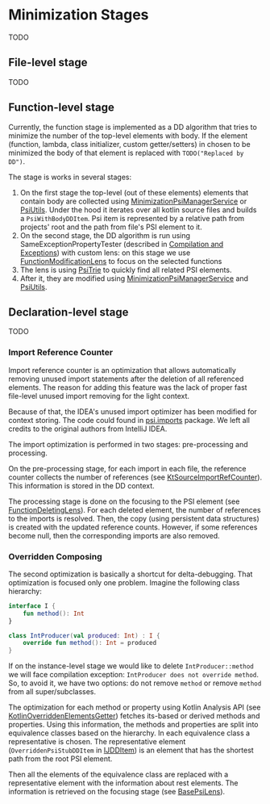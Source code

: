 # Minimization Stages

TODO

## File-level stage

TODO

## Function-level stage

Currently, the function stage is implemented as a DD algorithm that tries to minimize the number of the top-level
elements with body.
If the element (function, lambda, class initializer, custom getter/setters)
in chosen to be minimized the body of that element is replaced with `TODO("Replaced by DD")`.

The stage is works in several stages:

1. On the first stage the top-level (out of these elements) elements that contain body are collected
   using [MinimizationPsiManagerService][psi-manager] or [PsiUtils][psi-utils].
   Under the hood it iterates over all kotlin source files and builds a
   `PsiWithBodyDDItem`.
   Psi item is represented by a relative path from projects' root and the path from file's PSI
   element to it.
2. On the second stage, the DD algorithm is run using SameExceptionPropertyTester (described
   in [Compilation and Exceptions][compilation]) with custom lens: on this stage we
   use [FunctionModificationLens][function-lens] to focus on the selected functions
3. The lens is using [PsiTrie][psi-trie] to quickly find all related PSI elements.
4. After it, they are modified using [MinimizationPsiManagerService][psi-manager] and [PsiUtils][psi-utils].

## Declaration-level stage

TODO

### Import Reference Counter

Import reference counter is an optimization that allows automatically removing unused import statements after the
deletion of all referenced elements.
The reason for adding this feature was the lack of proper fast file-level unused import removing for the light context.

Because of that, the IDEA's unused import optimizer has been modified for context storing.
The code could found
in [psi.imports][imports] package.
We left all credits to the original authors from IntelliJ IDEA.

The import optimization is performed in two stages: pre-processing and processing.

On the pre-processing stage, for each import in each file, the reference counter collects the number of references
(see [KtSourceImportRefCounter]).
This information is stored in the DD context.

The processing stage is done on the focusing to the PSI element (see [FunctionDeletingLens][function-deleting-lens]).
For each deleted element, the number of references to the imports is resolved.
Then, the copy (using persistent data structures) is created with the updated reference counts.
However, if some references become null, then the corresponding imports are also removed.

### Overridden Composing

The second optimization is basically a shortcut for delta-debugging.
That optimization is focused only one problem.
Imagine the following class hierarchy:

```kotlin
interface I {
    fun method(): Int
}

class IntProducer(val produced: Int) : I {
    override fun method(): Int = produced
}
```

If on the instance-level stage we would like to delete `IntProducer::method` we will face compilation exception:
`IntProducer does not override method`.
So, to avoid it, we have two options: do not remove `method` or remove `method` from all super/subclasses.

The optimization for each method or property using Kotlin Analysis API (see [KotlinOverriddenElementsGetter]) fetches
its-based or derived methods and properties.
Using this information, the methods and properties are split into equivalence classes based on the hierarchy.
In each equivalence class a representative is chosen.
The representative element (`OverriddenPsiStubDDItem` in [IJDDItem]) is an element that has the shortest path
from the root PSI element.

Then all the elements of the equivalence class are replaced with a representative element with the information about
rest elements.
The information is retrieved on the focusing stage (see [BasePsiLens]).


[compilation]: CompilationAndExceptions.md

[function-lens]: ../project-minimization-plugin/src/main/kotlin/org/plan/research/minimization/plugin/modification/lenses/FunctionModificationLens.kt

[psi-manager]: ../project-minimization-plugin/src/main/kotlin/org/plan/research/minimization/plugin/services/MinimizationPsiManagerService.kt

[psi-utils]: ../project-minimization-plugin/src/main/kotlin/org/plan/research/minimization/plugin/modification/psi/PsiUtils.kt

[psi-trie]: ../project-minimization-plugin/src/main/kotlin/org/plan/research/minimization/plugin/modification/psi/trie/PsiTrie.kt

[function-deleting-lens]:  ../project-minimization-plugin/src/main/kotlin/org/plan/research/minimization/plugin/modification/lenses/FunctionDeletingLens.kt

[imports]: ../project-minimization-plugin/src/main/kotlin/org/plan/research/minimization/plugin/modification/psi/imports

[KotlinOverriddenElementsGetter]:  ../project-minimization-plugin/src/main/kotlin/org/plan/research/minimization/plugin/modification/psi/KotlinOverriddenElementsGetter.kt

[IJDDItem]: ../project-minimization-plugin/src/main/kotlin/org/plan/research/minimization/plugin/modification/item/IJDDItem.kt

[BasePsiLens]: ../project-minimization-plugin/src/main/kotlin/org/plan/research/minimization/plugin/modification/lenses/BasePsiLens.kt

[KtSourceImportRefCounter]: ../project-minimization-plugin/src/main/kotlin/org/plan/research/minimization/plugin/modification/psi/KtSourceImportRefCounter.kt